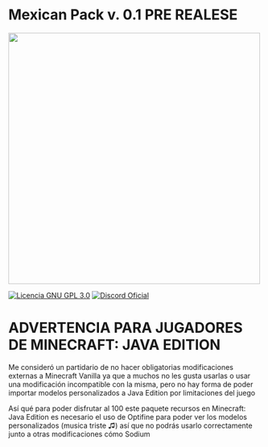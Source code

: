 # Mexican Pack v. 0.1 PRE REALESE

<img src="https://github.com/Klisee/Mexican-Pack/assets/85597531/31d3aeee-7e7d-491d-95e3-2c0115deb2ea" width="500"/>

[![Licencia GNU GPL 3.0](https://img.shields.io/badge/licencia-gnu-gpl)](LICENSE)
[![Discord Oficial](https://img.shields.io/discord/803810506581475348.svg?color=%237289da&label=discord)](https://discord.klisee.net)

# ADVERTENCIA PARA JUGADORES DE MINECRAFT: JAVA EDITION
Me consideró un partidario de no hacer obligatorias modificaciones externas a Minecraft Vanilla ya que a muchos no les gusta usarlas o usar una modificación incompatible con la misma, pero no hay forma de poder importar modelos personalizados a Java Edition por limitaciones del juego

Así qué para poder disfrutar al 100 este paquete recursos en Minecraft: Java Edition es necesario el uso de Optifine para poder ver los modelos personalizados (musica triste ♫) así que no podrás usarlo correctamente junto a otras modificaciones cómo Sodium 
